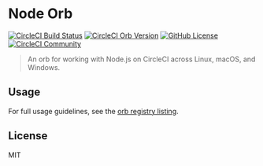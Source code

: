# Node Orb

[![CircleCI Build Status](https://circleci.com/gh/electron/node-orb.svg?style=shield "CircleCI Build Status")](https://circleci.com/gh/electron/node-orb)
[![CircleCI Orb Version](https://badges.circleci.com/orbs/electronjs/node.svg)](https://circleci.com/developer/orbs/orb/electronjs/node)
[![GitHub License](https://img.shields.io/badge/license-MIT-lightgrey.svg)](https://raw.githubusercontent.com/electron/node-orb/main/LICENSE)
[![CircleCI Community](https://img.shields.io/badge/community-CircleCI%20Discuss-343434.svg)](https://discuss.circleci.com/c/ecosystem/orbs)

> An orb for working with Node.js on CircleCI across Linux, macOS, and Windows.

## Usage

For full usage guidelines, see the [orb registry listing](http://circleci.com/orbs/registry/orb/electronjs/node).

## License

MIT
